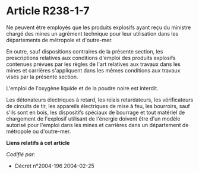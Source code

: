# Article R238-1-7

Ne peuvent être employés que les produits explosifs ayant reçu du ministre chargé des mines un agrément technique pour leur
utilisation dans les départements de métropole et d'outre-mer.

En outre, sauf dispositions contraires de la présente section, les prescriptions relatives aux conditions d'emploi des
produits explosifs contenues prévues par les règles de l'art relatives aux travaux dans les mines et carrières s'appliquent
dans les mêmes conditions aux travaux visés par la présente section.

L'emploi de l'oxygène liquide et de la poudre noire est interdit.

Les détonateurs électriques à retard, les relais retardateurs, les vérificateurs de circuits de tir, les appareils
électriques de mise à feu, les bourroirs, sauf s'ils sont en bois, les dispositifs spéciaux de bourrage et tout matériel de
chargement de l'explosif utilisant de l'énergie doivent être d'un modèle autorisé pour l'emploi dans les mines et carrières
dans un département de métropole ou d'outre-mer.

**Liens relatifs à cet article**

_Codifié par_:

  - Décret n°2004-196 2004-02-25
